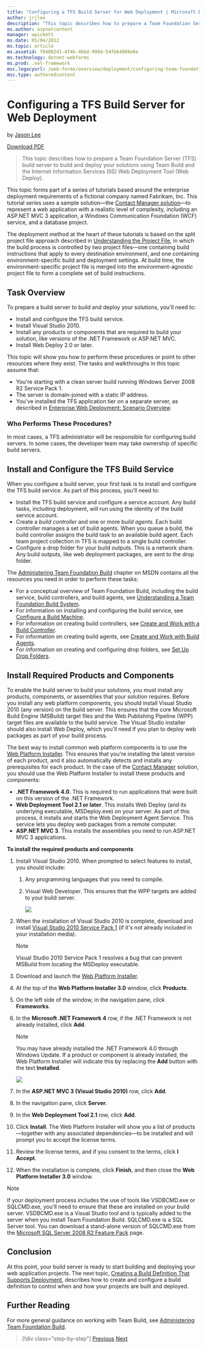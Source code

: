 ```yaml
---
title: "Configuring a TFS Build Server for Web Deployment | Microsoft Docs"
author: jrjlee
description: "This topic describes how to prepare a Team Foundation Server (TFS) build server to build and deploy your solutions using Team Build and the Internet Informat..."
ms.author: aspnetcontent
manager: wpickett
ms.date: 05/04/2012
ms.topic: article
ms.assetid: f8400241-4f4b-4bbd-9994-54fb64909e6e
ms.technology: dotnet-webforms
ms.prod: .net-framework
msc.legacyurl: /web-forms/overview/deployment/configuring-team-foundation-server-for-web-deployment/configuring-a-tfs-build-server-for-web-deployment
msc.type: authoredcontent
---
```

Configuring a TFS Build Server for Web Deployment
====================
by [Jason Lee](https://github.com/jrjlee)

[Download PDF](https://msdnshared.blob.core.windows.net/media/MSDNBlogsFS/prod.evol.blogs.msdn.com/CommunityServer.Blogs.Components.WeblogFiles/00/00/00/63/56/8130.DeployingWebAppsInEnterpriseScenarios.pdf)

> This topic describes how to prepare a Team Foundation Server (TFS) build server to build and deploy your solutions using Team Build and the Internet Information Services (IIS) Web Deployment Tool (Web Deploy).


This topic forms part of a series of tutorials based around the enterprise deployment requirements of a fictional company named Fabrikam, Inc. This tutorial series uses a sample solution&#x2014;the [Contact Manager solution](../web-deployment-in-the-enterprise/the-contact-manager-solution.md)&#x2014;to represent a web application with a realistic level of complexity, including an ASP.NET MVC 3 application, a Windows Communication Foundation (WCF) service, and a database project.

The deployment method at the heart of these tutorials is based on the split project file approach described in [Understanding the Project File](../web-deployment-in-the-enterprise/understanding-the-project-file.md), in which the build process is controlled by two project files&#x2014;one containing build instructions that apply to every destination environment, and one containing environment-specific build and deployment settings. At build time, the environment-specific project file is merged into the environment-agnostic project file to form a complete set of build instructions.

## Task Overview

To prepare a build server to build and deploy your solutions, you'll need to:

- Install and configure the TFS build service.
- Install Visual Studio 2010.
- Install any products or components that are required to build your solution, like versions of the .NET Framework or ASP.NET MVC.
- Install Web Deploy 2.0 or later.

This topic will show you how to perform these procedures or point to other resources where they exist. The tasks and walkthroughs in this topic assume that:

- You're starting with a clean server build running Windows Server 2008 R2 Service Pack 1.
- The server is domain-joined with a static IP address.
- You've installed the TFS application tier on a separate server, as described in [Enterprise Web Deployment: Scenario Overview](../deploying-web-applications-in-enterprise-scenarios/enterprise-web-deployment-scenario-overview.md).

### Who Performs These Procedures?

In most cases, a TFS administrator will be responsible for configuring build servers. In some cases, the developer team may take ownership of specific build servers.

## Install and Configure the TFS Build Service

When you configure a build server, your first task is to install and configure the TFS build service. As part of this process, you'll need to:

- Install the TFS build service and configure a service account. Any build tasks, including deployment, will run using the identity of the build service account.
- Create a *build controller* and one or more *build agents*. Each build controller manages a set of build agents. When you queue a build, the build controller assigns the build task to an available build agent. Each team project collection in TFS is mapped to a single build controller.
- Configure a drop folder for your build outputs. This is a network share. Any build outputs, like web deployment packages, are sent to the drop folder.

The [Administering Team Foundation Build](https://msdn.microsoft.com/en-us/library/ms252495.aspx) chapter on MSDN contains all the resources you need in order to perform these tasks:

- For a conceptual overview of Team Foundation Build, including the build service, build controllers, and build agents, see [Understanding a Team Foundation Build System](https://msdn.microsoft.com/en-us/library/dd793166.aspx).
- For information on installing and configuring the build service, see [Configure a Build Machine](https://msdn.microsoft.com/en-us/library/ms181712.aspx).
- For information on creating build controllers, see [Create and Work with a Build Controller](https://msdn.microsoft.com/en-us/library/ee330987.aspx).
- For information on creating build agents, see [Create and Work with Build Agents](https://msdn.microsoft.com/en-us/library/bb399135.aspx).
- For information on creating and configuring drop folders, see [Set Up Drop Folders](https://msdn.microsoft.com/en-us/library/bb778394.aspx).

## Install Required Products and Components

To enable the build server to build your solutions, you must install any products, components, or assemblies that your solution requires. Before you install any web platform components, you should install Visual Studio 2010 (any version) on the build server. This ensures that the core Microsoft Build Engine (MSBuild) target files and the Web Publishing Pipeline (WPP) target files are available to the build service. The Visual Studio installer should also install Web Deploy, which you'll need if you plan to deploy web packages as part of your build process.

The best way to install common web platform components is to use the [Web Platform Installer](https://go.microsoft.com/?linkid=9805118). This ensures that you're installing the latest version of each product, and it also automatically detects and installs any prerequisites for each product. In the case of the [Contact Manager](../web-deployment-in-the-enterprise/the-contact-manager-solution.md) solution, you should use the Web Platform Installer to install these products and components:

- **.NET Framework 4.0**. This is required to run applications that were built on this version of the .NET Framework.
- **Web Deployment Tool 2.1 or later**. This installs Web Deploy (and its underlying executable, MSDeploy.exe) on your server. As part of this process, it installs and starts the Web Deployment Agent Service. This service lets you deploy web packages from a remote computer.
- **ASP.NET MVC 3**. This installs the assemblies you need to run ASP.NET MVC 3 applications.

**To install the required products and components**

1. Install Visual Studio 2010. When prompted to select features to install, you should include:

    1. Any programming languages that you need to compile.
    2. Visual Web Developer. This ensures that the WPP targets are added to your build server.

        ![](configuring-a-tfs-build-server-for-web-deployment/_static/image1.png)
2. When the installation of Visual Studio 2010 is complete, download and install [Visual Studio 2010 Service Pack 1](https://go.microsoft.com/?linkid=9805133) (if it's not already included in your installation media).

    > [!NOTE]
    > Visual Studio 2010 Service Pack 1 resolves a bug that can prevent MSBuild from locating the MSDeploy executable.
3. Download and launch the [Web Platform Installer](https://go.microsoft.com/?linkid=9805118).
4. At the top of the **Web Platform Installer 3.0** window, click **Products**.
5. On the left side of the window, in the navigation pane, click **Frameworks**.
6. In the **Microsoft .NET Framework 4** row, if the .NET Framework is not already installed, click **Add**.

    > [!NOTE]
    > You may have already installed the .NET Framework 4.0 through Windows Update. If a product or component is already installed, the Web Platform Installer will indicate this by replacing the **Add** button with the text **Installed**.

    ![](configuring-a-tfs-build-server-for-web-deployment/_static/image2.png)
7. In the **ASP.NET MVC 3 (Visual Studio 2010)** row, click **Add**.
8. In the navigation pane, click **Server**.
9. In the **Web Deployment Tool 2.1** row, click **Add**.
10. Click **Install**. The Web Platform Installer will show you a list of products&#x2014;together with any associated dependencies&#x2014;to be installed and will prompt you to accept the license terms.
11. Review the license terms, and if you consent to the terms, click **I Accept**.
12. When the installation is complete, click **Finish**, and then close the **Web Platform Installer 3.0** window.

> [!NOTE]
> If your deployment process includes the use of tools like VSDBCMD.exe or SQLCMD.exe, you'll need to ensure that these are installed on your build server. VSDBCMD.exe is a Visual Studio tool and is typically added to the server when you install Team Foundation Build. SQLCMD.exe is a SQL Server tool. You can download a stand-alone version of SQLCMD.exe from the [Microsoft SQL Server 2008 R2 Feature Pack](https://go.microsoft.com/?linkid=9805134) page.


## Conclusion

At this point, your build server is ready to start building and deploying your web application projects. The next topic, [Creating a Build Definition That Supports Deployment](creating-a-build-definition-that-supports-deployment.md), describes how to create and configure a build definition to control when and how your projects are built and deployed.

## Further Reading

For more general guidance on working with Team Build, see [Administering Team Foundation Build](https://msdn.microsoft.com/en-us/library/ms252495.aspx).

>[!div class="step-by-step"]
[Previous](adding-content-to-source-control.md)
[Next](creating-a-build-definition-that-supports-deployment.md)